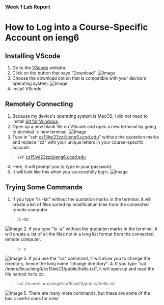 ### Week 1 Lab Report
# How to Log into a Course-Specific Account on ieng6

## Installing VScode

1. Go to the [VScode](https://code.visualstudio.com/) website.
2. Click on the button that says "Download".
![Image](https://cdn.discordapp.com/attachments/793015871979257896/1064506929398951976/Screen_Shot_2023-01-16_at_3.30.22_AM.png)
3. Choose the download option that is compatible with your device's operating system.
![Image](https://cdn.discordapp.com/attachments/793015871979257896/1064508947807076362/Screen_Shot_2023-01-16_at_3.38.25_AM.png)
4. Install VScode.

## Remotely Connecting

1. Because my device's operating system is MacOS, I did not need to install [Git for Windows](https://gitforwindows.org/).
2. Open up a new blank file on VScode and open a new terminal by going to terminal -> new terminal.
![Image](https://cdn.discordapp.com/attachments/793015871979257896/1064619916969377884/Screen_Shot_2023-01-16_at_10.59.22_AM.png)
3. Type in "ssh cs15lwi23zz@ieng6.ucsd.edu" without the quotation marks and replace "zz" with your unique letters in your course-specific account.
> ssh cs15lwi23zz@ieng6.ucsd.edu

4. Here, it will prompt you to type in your password.
5. It will look like this when you successfully login.
![Image](https://cdn.discordapp.com/attachments/793015871979257896/1063720728295383150/Screen_Shot_2023-01-13_at_11.26.19_PM.png)

## Trying Some Commands

1. If you type "ls -lat" without the quotation marks in the terminal, it will create a list of files sorted by modification time from the connected remote computer.
> ls -lat

![Image](https://cdn.discordapp.com/attachments/793015871979257896/1064693444343255090/Screen_Shot_2023-01-16_at_3.51.30_PM.png)
2. If you type "ls -a" without the quotation marks in the terminal, it will create a list of all the files not in a long list format from the connected remote computer.
> ls -a

![Image](https://cdn.discordapp.com/attachments/793015871979257896/1064694976837074984/Screen_Shot_2023-01-16_at_3.57.36_PM.png)
3. If you use the "cd" command, it will allow you to change the directory, hence the long name "change directory".
4. If you type "cat /home/linux/ieng6/cs15lwi23/public/hello.txt", it will open up and read the file named hello.txt.
> cat /home/linux/ieng6/cs15lwi23/public/hello.txt

![Image](https://cdn.discordapp.com/attachments/793015871979257896/1064699559999176814/Screen_Shot_2023-01-16_at_4.15.48_PM.png)
5. There are many more commands, but these are some of the basic useful ones for now!
